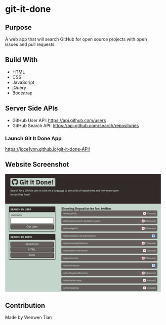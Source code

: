 # git-it-done

## Purpose

A web app that will search GitHub for open source projects with open issues and pull requests.

## Build With

- HTML
- CSS
- JavaScript
- jQuery
- Bootstrap

## Server Side APIs

- GitHub User API: https://api.github.com/users
- GitHub Search API: https://api.github.com/search/repositories

### Launch Git It Done App

https://joce1ynn.github.io/git-it-done-API/

## Website Screenshot

![Screenshot](./assets/image/git.png)

## Contribution

Made by Wenwen Tian
